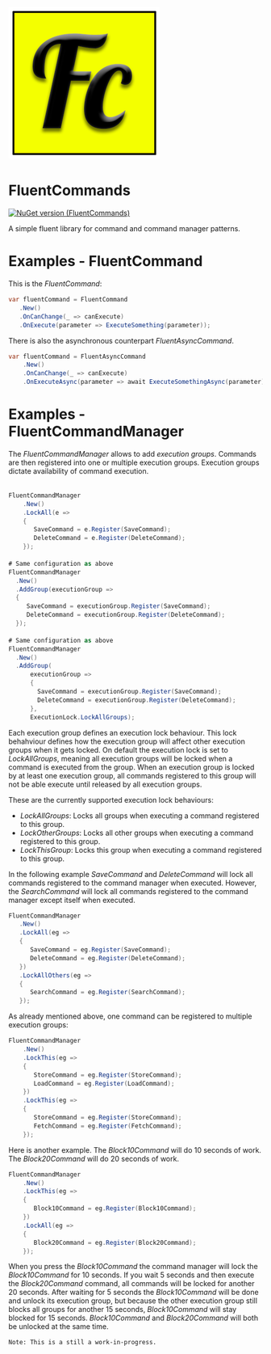 # ![Icon](assets/Icon.png)
# FluentCommands
[![NuGet version (FluentCommands)](https://img.shields.io/nuget/v/FluentCommandsNet.svg?style=flat-square)](https://www.nuget.org/packages/FluentCommandsNet/)

A simple fluent library for command and command manager patterns.

# Examples - FluentCommand

This is the *FluentCommand*:
 ```csharp
var fluentCommand = FluentCommand
    .New()
    .OnCanChange(_ => canExecute)
    .OnExecute(parameter => ExecuteSomething(parameter));
```

There is also the asynchronous counterpart *FluentAsyncCommand*.
```csharp
var fluentCommand = FluentAsyncCommand
    .New()
    .OnCanChange(_ => canExecute)
    .OnExecuteAsync(parameter => await ExecuteSomethingAsync(parameter));
```

# Examples - FluentCommandManager
The *FluentCommandManager* allows to add *execution groups*. Commands are then registered into one or multiple execution groups.
Execution groups dictate availability of command execution.

```csharp

FluentCommandManager
    .New()
    .LockAll(e => 
    {
       SaveCommand = e.Register(SaveCommand);
       DeleteCommand = e.Register(DeleteCommand);
    });
      
# Same configuration as above
FluentCommandManager
  .New()
  .AddGroup(executionGroup => 
  {
     SaveCommand = executionGroup.Register(SaveCommand);
     DeleteCommand = executionGroup.Register(DeleteCommand);
  });
        
# Same configuration as above
FluentCommandManager
  .New()
  .AddGroup(
      executionGroup => 
      {
        SaveCommand = executionGroup.Register(SaveCommand);
        DeleteCommand = executionGroup.Register(DeleteCommand);
      },
      ExecutionLock.LockAllGroups);
```

Each execution group defines an execution lock behaviour. This lock behahviour defines how the execution group will affect other execution groups when it gets locked.
On default the execution lock is set to *LockAllGroups*, meaning all execution groups will be locked when a command is executed from the group.
When an execution group is locked by at least one execution group, all commands registered to this group will not be able execute until released by all execution groups.

These are the currently supported execution lock behaviours:
 * *LockAllGroups*: Locks all groups when executing a command registered to this group.
 * *LockOtherGroups*: Locks all other groups when executing a command registered to this group.
 * *LockThisGroup*: Locks this group when executing a command registered to this group.
 
 In the following example *SaveCommand* and *DeleteCommand* will lock all commands registered to the command manager when executed.
 However, the *SearchCommand* will lock all commands registered to the command manager except itself when executed.
 
 ```csharp
FluentCommandManager
    .New()
    .LockAll(eg => 
    {
       SaveCommand = eg.Register(SaveCommand);
       DeleteCommand = eg.Register(DeleteCommand);
    })
    .LockAllOthers(eg => 
    {
       SearchCommand = eg.Register(SearchCommand);
    });
```

As already mentioned above, one command can be registered to multiple execution groups:
```csharp
FluentCommandManager
    .New()
    .LockThis(eg => 
    {
       StoreCommand = eg.Register(StoreCommand);
       LoadCommand = eg.Register(LoadCommand);
    })
    .LockThis(eg => 
    {
       StoreCommand = eg.Register(StoreCommand);
       FetchCommand = eg.Register(FetchCommand);
    });
```

Here is another example.
The *Block10Command* will do 10 seconds of work.
The *Block20Command* will do 20 seconds of work.
```csharp
FluentCommandManager
    .New()
    .LockThis(eg => 
    {
       Block10Command = eg.Register(Block10Command);
    })
    .LockAll(eg => 
    {
       Block20Command = eg.Register(Block20Command);
    });
```
When you press the *Block10Command* the command manager will lock the *Block10Command* for 10 seconds.
If you wait 5 seconds and then execute the *Block20Command* command, all commands will be locked for another 20 seconds.
After waiting for 5 seconds the *Block10Command* will be done and unlock its execution group, but because the other execution group still blocks all groups for another 15 seconds, *Block10Command* will stay blocked for 15 seconds.
*Block10Command* and *Block20Command* will both be unlocked at the same time.
 
    Note: This is a still a work-in-progress.
